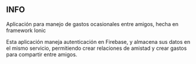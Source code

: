 ## INFO 
Aplicación para manejo de gastos ocasionales entre amigos, hecha en framework Ionic

Esta aplicación maneja autenticación en Firebase, y almacena sus datos en el mismo servicio, permitiendo crear relaciones de amistad y crear gastos para compartir entre amigos.
